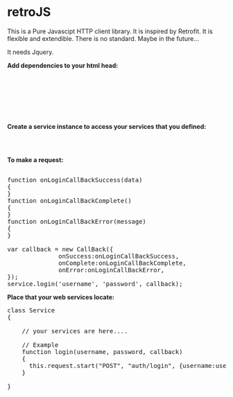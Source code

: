 # retroJS

This is a Pure Javascipt HTTP client library. It is inspired by Retrofit. It is flexible and extendible. There is no standard. Maybe in the future...

It needs Jquery.

<b>Add dependencies to your html head: </b>
<pre>
<script src="https://ajax.googleapis.com/ajax/libs/jquery/3.2.1/jquery.min.js"></script>
<script type="text/javascript" src="callback.js"></script>
<script type="text/javascript" src="service.js"></script>
</pre>

<b>Create a service instance to access your services that you defined: </b>

<pre>
<script>
   var service = new Service("your web service url");
</script>
</pre>

<b>To make a request: </b>

<pre>

function onLoginCallBackSuccess(data)
{ 
}
function onLoginCallBackComplete()
{ 
}
function onLoginCallBackError(message)
{ 
}

var callback = new CallBack({
              onSuccess:onLoginCallBackSuccess,
              onComplete:onLoginCallBackComplete,
              onError:onLoginCallBackError,
});
service.login('username', 'password', callback);
</pre>

<b>Place that your web services locate: </b>
<pre>
class Service
{

    // your services are here....
    
    // Example
    function login(username, password, callback)
    {
      this.request.start("POST", "auth/login", {username:username, password:password}, callback, true) // true : async service
    }

}
</pre>

